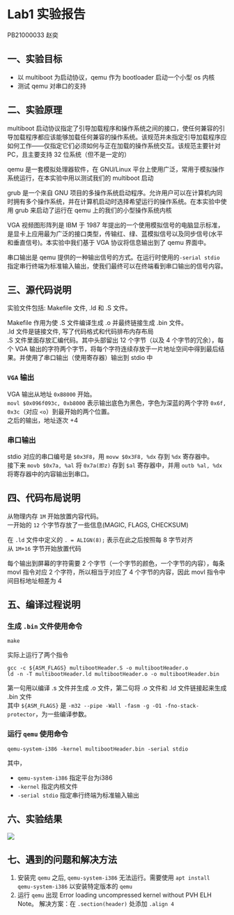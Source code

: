 # Lab1 实验报告
PB21000033 赵奕

## **一、实验目标**
- 以 multiboot 为启动协议，qemu 作为 bootloader 启动一个小型 os 内核
- 测试 qemu 对串口的支持

## 二、实验原理
multiboot 启动协议指定了引导加载程序和操作系统之间的接口，使任何兼容的引导加载程序都应该能够加载任何兼容的操作系统。该规范并未指定引导加载程序应如何工作——仅指定它们必须如何与正在加载的操作系统交互。该规范主要针对 PC，且主要支持 32 位系统（但不是一定的）

qemu 是一套模拟处理器软件，在 GNU/Linux 平台上使用广泛，常用于模拟操作系统运行，在本实验中用以测试我们的 multiboot 启动

grub 是一个来自 GNU 项目的多操作系统启动程序。允许用户可以在计算机内同时拥有多个操作系统，并在计算机启动时选择希望运行的操作系统。在本实验中使用 grub 来启动了运行在 qemu 上的我们的小型操作系统内核

VGA 视频图形阵列是 IBM 于 1987 年提出的一个使用模拟信号的电脑显示标准，是显卡上应用最为广泛的接口类型，传输红、绿、蓝模拟信号以及同步信号(水平和垂直信号)。本实验中我们基于 VGA 协议将信息输出到了 qemu 界面中。

串口输出是 qemu 提供的一种输出信号的方式。在运行时使用的``-serial stdio`` 指定串行终端为标准输入输出，使我们最终可以在终端看到串口输出的信号内容。

## 三、源代码说明

实验文件包括: Makefile 文件, .ld 和 .S 文件。

Makefile 作用为使 .S 文件编译生成 .o 并最终链接生成 .bin 文件。  
.ld 文件是链接文件, 写了代码格式和代码排布内存布局  
.S 文件里面存放汇编代码。其中头部留出 12 个字节（以及 4 个字节的冗余），每个 VGA 输出的字符两个字节，将每个字符连续存放于一片地址空间中得到最后结果。并使用了串口输出（使用寄存器）输出到 stdio 中

### ``VGA`` 输出
VGA 输出从地址 ``0xB8000`` 开始。  
``movl $0x096f093c, 0xb8000`` 表示输出底色为黑色，字色为深蓝的两个字符 ``0x6f, 0x3c``（对应 ``<o``）到最开始的两个位置。  
之后的输出，地址逐次 +4

### 串口输出
stdio 对应的串口编号是 ``$0x3F8``，用 ``movw $0x3F8, %dx`` 存到 ``%dx`` 寄存器中。  
接下来 ``movb $0x7a, %al`` 将 ``0x7a(即z)`` 存到 ``$al`` 寄存器中，并用 ``outb %al, %dx`` 将寄存器中的内容输出到串口。

## 四、代码布局说明
从物理内存 ``1M`` 开始放置内容代码。  
一开始的 ``12`` 个字节存放了一些信息(MAGIC, FLAGS, CHECKSUM)

在 ``.ld`` 文件中定义的 ``. = ALIGN(8);`` 表示在此之后按照每 8 字节对齐  
从 ``1M+16`` 字节开始放置代码

每个输出到屏幕的字符需要 2 个字节（一个字节的颜色，一个字节的内容），每条 movl 指令对应 2 个字符，所以相当于对应了 4 个字节的内容，因此 movl 指令中间目标地址相差为 4


## 五、编译过程说明
### 生成 ``.bin`` 文件使用命令
```shell
make
```
实际上运行了两个指令
```shell
gcc -c ${ASM_FLAGS} multibootHeader.S -o multibootHeader.o
ld -n -T multibootHeader.ld multibootHeader.o -o multibootHeader.bin
```
第一句用以编译 .s 文件并生成 .o 文件，第二句将 .o 文件和 .ld 文件链接起来生成 .bin 文件  
其中 ``${ASM_FLAGS}`` 是 ``-m32 --pipe -Wall -fasm -g -O1 -fno-stack-protector``，为一些编译参数。

### 运行 ``qemu`` 使用命令
```shell
qemu-system-i386 -kernel multibootHeader.bin -serial stdio
```
其中，
- ``qemu-system-i386`` 指定平台为i386
- ``-kernel`` 指定内核文件
- ``-serial stdio`` 指定串行终端为标准输入输出

## 六、实验结果
![](doc/fig_run.jpg)

## 七、遇到的问题和解决方法
1. 安装完 ``qemu`` 之后, ``qemu-system-i386`` 无法运行。需要使用 ``apt install qemu-system-i386`` 以安装特定版本的 ``qemu``  
2. 运行 ``qemu`` 出现 Error loading uncompressed kernel without PVH ELH Note。
   解决方案：在 ``.section(header)`` 处添加 `` .align 4 ``